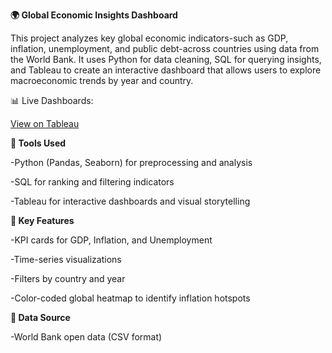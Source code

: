 **🌍 Global Economic Insights Dashboard**

This project analyzes key global economic indicators-such as GDP, inflation, unemployment, and public debt-across countries using data from the World Bank. It uses Python for data cleaning, SQL for querying insights, and Tableau to create an interactive dashboard that allows users to explore macroeconomic trends by year and country.

📊 Live Dashboards:

[View on Tableau](https://public.tableau.com/app/profile/joanna.ni6698/viz/GlobalEconomicInsights/Dashboard1)

**🔧 Tools Used**

-Python (Pandas, Seaborn) for preprocessing and analysis

-SQL for ranking and filtering indicators

-Tableau for interactive dashboards and visual storytelling

**🔑 Key Features**

-KPI cards for GDP, Inflation, and Unemployment

-Time-series visualizations

-Filters by country and year

-Color-coded global heatmap to identify inflation hotspots

**📁 Data Source**

-World Bank open data (CSV format)

